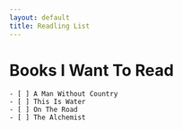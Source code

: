 ```yaml
---
layout: default
title: Readling List
---
```


# Books I Want To Read

    - [ ] A Man Without Country
    - [ ] This Is Water
    - [ ] On The Road
    - [ ] The Alchemist
